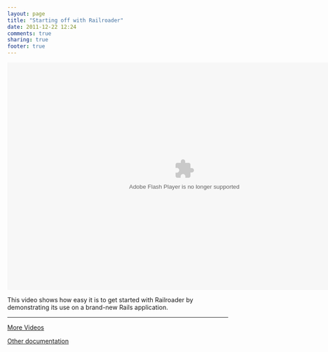 ```yaml
---
layout: page
title: "Starting off with Railroader"
date: 2011-12-22 12:24
comments: true
sharing: true
footer: true
---
```


<center><OBJECT CLASSID="clsid:D27CDB6E-AE6D-11cf-96B8-444553540000" WIDTH="808" HEIGHT="519" CODEBASE="http://active.macromedia.com/flash5/cabs/swflash.cab#version=7,0,0,0">
<PARAM NAME=movie VALUE="railroader-intro.swf">
<PARAM NAME=play VALUE=false>
<PARAM NAME=loop VALUE=false>
<PARAM NAME=wmode VALUE=transparent>
<PARAM NAME=quality VALUE=high>

<EMBED SRC="/video/railroader-intro.swf" WIDTH=808 HEIGHT=519 quality=high loop=false wmode=transparent TYPE="application/x-shockwave-flash" PLUGINSPAGE="http://www.macromedia.com/shockwave/download/index.cgi?P1_Prod_Version=ShockwaveFlash">
</EMBED></OBJECT></center>

<SCRIPT src='/javascript/railroader-intro.js'></script>

This video shows how easy it is to get started with Railroader by demonstrating its use on a brand-new Rails application.

---
[More Videos](/docs/video)


[Other documentation](/docs)
